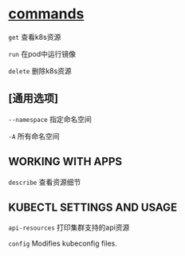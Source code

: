# [commands](https://kubernetes.io/docs/reference/generated/kubectl/kubectl-commands)

`get` 查看k8s资源

`run` 在pod中运行镜像

`delete` 删除k8s资源

## [通用选项]

`--namespace` 指定命名空间

`-A` 所有命名空间

## WORKING WITH APPS

`describe` 查看资源细节

## KUBECTL SETTINGS AND USAGE

`api-resources` 打印集群支持的api资源

`config` Modifies kubeconfig files.
